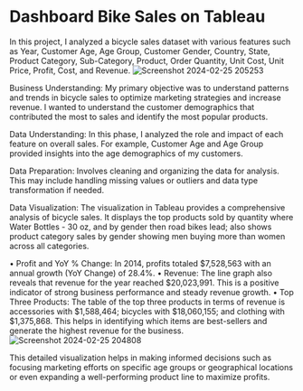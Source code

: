 # Dashboard Bike Sales on Tableau
In this project, I analyzed a bicycle sales dataset with various features such as Year, Customer Age, Age Group, Customer Gender, Country, State, Product Category, Sub-Category, Product, Order Quantity, Unit Cost, Unit Price, Profit, Cost, and Revenue.
![Screenshot 2024-02-25 205253](https://github.com/roniantoniius/Dashboard-Bike-Sales--Tableau/assets/121453378/3c231334-6ab7-44eb-9cff-e4c2698c1577)

Business Understanding: My primary objective was to understand patterns and trends in bicycle sales to optimize marketing strategies and increase revenue. I wanted to understand the customer demographics that contributed the most to sales and identify the most popular products.

Data Understanding: In this phase, I analyzed the role and impact of each feature on overall sales. For example, Customer Age and Age Group provided insights into the age demographics of my customers.

Data Preparation: Involves cleaning and organizing the data for analysis. This may include handling missing values or outliers and data type transformation if needed.

Data Visualization: The visualization in Tableau provides a comprehensive analysis of bicycle sales. It displays the top products sold by quantity where Water Bottles - 30 oz, and by gender then road bikes lead; also shows product category sales by gender showing men buying more than women across all categories.

•	Profit and YoY % Change: In 2014, profits totaled $7,528,563 with an annual growth (YoY Change) of 28.4%.
•	Revenue: The line graph also reveals that revenue for the year reached $20,023,991. This is a positive indicator of strong business performance and steady revenue growth.
•	Top Three Products: The table of the top three products in terms of revenue is accessories with $1,588,464; bicycles with $18,060,155; and clothing with $1,375,868. This helps in identifying which items are best-sellers and generate the highest revenue for the business.
![Screenshot 2024-02-25 204808](https://github.com/roniantoniius/Dashboard-Bike-Sales--Tableau/assets/121453378/912efc8c-558a-4a21-aaf5-0fe6db421823)

This detailed visualization helps in making informed decisions such as focusing marketing efforts on specific age groups or geographical locations or even expanding a well-performing product line to maximize profits.

